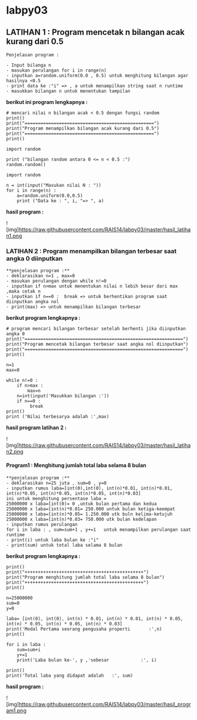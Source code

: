 # labpy03

## LATIHAN 1 : Program mencetak n bilangan acak kurang dari 0.5


````
Penjelasan program :

- Input bilanga n
- masukan perulangan for i in range(n)
- inputkan a=random.uniform(0.0 , 0.5) untuk menghitung bilangan agar hasilnya <0.5
- print data ke :"i" => , a untuk menampilkan string saat n runtime
- masukkan bilangan n untuk menentukan tampilan 
````
**berikut ini program lengkapnya :**
````
# mencari nilai n bilangan acak < 0.5 dengan fungsi random
print()
print("=================================================")
print("Program menampilkan bilangan acak kurang dari 0.5")
print("=================================================")
print()

import random

print ("bilangan random antara 0 <= n < 0.5 :")
random.random()

import random

n = int(input("Masukan nilai N : "))
for i in range(n) :
    a=random.uniform(0.0,0.5)
    print ("Data ke : ", i, "=> ", a)
````
**hasil program :**

![img]https://raw.githubusercontent.com/RAIS14/labpy03/master/hasil_latihan1.png

### LATIHAN 2 : Program menampilkan bilangan terbesar saat angka 0 diinputkan

````
**penjelasan program :**
- deklarasikan n=1 , max=0
- masukan perulangan dengan while n!=0
- inputkan if n>max untuk menentukan nilai n lebih besar dari max ,maka cetak n
- inputkan if n==0 :  break => untuk berhentikan program saat diinputkan angka nol
- print(max) => untuk menampilkan bilangan terbesar 
````
**berikut program lengkapnya :**
````
# program mencari bilangan terbesar setelah berhenti jika diinputkan angka 0
print("============================================================")
print("Program mencetak bilangan terbesar saat angka nol diinputkan")
print("============================================================")
print()

n=1
max=0

while n!=0 :
    if n>max :
        max=n
    n=int(input('Masukkan bilangan :'))
    if n==0 :
         break
print()        
print ('Nilai terbesarya adalah :',max)
````
**hasil program latihan 2 :**

![img]https://raw.githubusercontent.com/RAIS14/labpy03/master/hasil_latihan2.png

#### Program1 : Menghitung jumlah total laba selama 8 bulan

````
**penjelasan program :**
- deklarasikan n=25 juta , sum=0 , y=0
- inputkan rumus laba=[int(0),int(0), int(n)*0.01, int(n)*0.01, int(n)*0.05, int(n)*0.05, int(n)*0.05, int(n)*0.03]
ini untuk menghitung persentase laba =
25000000 x laba=[int(0)= 0 ,untuk bulan pertama dan kedua
25000000 x laba=[int(n)*0.01= 250.000 untuk bulan ketiga-keempat
25000000 x laba=[int(n)*0.05= 1.250.000 utk buln kelima-ketujuh
25000000 x laba=[int(n)*0.03= 750.000 utk bulan kedelapan
- inputkan rumus perulangan
for i in laba : , sum=sum+1 , y+=1   untuk menampilkan perulangan saat runtime
- print(i) untuk laba bulan ke :"i"
- print(sum) untuk total laba selama 8 bulan
````
**berikut program lengkapnya :**
````
print()
print("+++++++++++++++++++++++++++++++++++++++++++++")
print("Program menghitung jumlah total laba selama 8 bulan")
print("+++++++++++++++++++++++++++++++++++++++++++++")
print()

n=25000000
sum=0
y=0

laba= [int(0), int(0), int(n) * 0.01, int(n) * 0.01, int(n) * 0.05, int(n) * 0.05, int(n) * 0.05, int(n) * 0.03]
print('Modal Pertama seorang pengusaha properti       :',n)
print()

for i in laba :
    sum=sum+i
    y+=1
    print('Laba bulan ke-', y ,'sebesar            :', i)

print()
print('Total laba yang didapat adalah   :', sum)
````
**hasil program :**

![img]https://raw.githubusercontent.com/RAIS14/labpy03/master/hasil_program1.png
